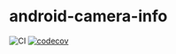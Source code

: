 # android-camera-info
![CI](https://github.com/amoseui/android-camera-info/workflows/CI/badge.svg?branch=master)
[![codecov](https://codecov.io/gh/amoseui/android-camera-info/branch/master/graph/badge.svg)](https://codecov.io/gh/amoseui/android-camera-info)
